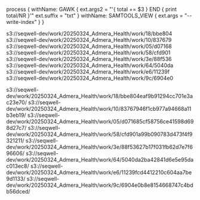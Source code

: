 process {
    withName: GAWK {
        ext.args2 = "'{ total += \$3 } END { print total/NR }'"
        ext.suffix = "txt"
    }
    withName: SAMTOOLS_VIEW {
        ext.args = "--write-index"
    }
}


s3://seqwell-dev/work/20250324_Admera_Health/work/18/bbe804
s3://seqwell-dev/work/20250324_Admera_Health/work/10/837679
s3://seqwell-dev/work/20250324_Admera_Health/work/05/d07168
s3://seqwell-dev/work/20250324_Admera_Health/work/58/cfd901
s3://seqwell-dev/work/20250324_Admera_Health/work/3e/88f536
s3://seqwell-dev/work/20250324_Admera_Health/work/64/5040da
s3://seqwell-dev/work/20250324_Admera_Health/work/e6/11239f
s3://seqwell-dev/work/20250324_Admera_Health/work/9c/6904e0


s3://seqwell-dev/work/20250324_Admera_Health/work/18/bbe804eaf9b91294cc701e3ac23e70/
s3://seqwell-dev/work/20250324_Admera_Health/work/10/83767946f1cb977a94668a11b3eb19/
s3://seqwell-dev/work/20250324_Admera_Health/work/05/d071685cf58756ce41598d698d27c7/
s3://seqwell-dev/work/20250324_Admera_Health/work/58/cfd901a99b090783d473f4f9321211/
s3://seqwell-dev/work/20250324_Admera_Health/work/3e/88f53627b17f031fb62d7e7f696606/
s3://seqwell-dev/work/20250324_Admera_Health/work/64/5040da2ba42841d6e5e95dac013ec8/
s3://seqwell-dev/work/20250324_Admera_Health/work/e6/11239fcd4412210c604aa7be9d1133/
s3://seqwell-dev/work/20250324_Admera_Health/work/9c/6904e0b8e8154668747c4bdb56dced/